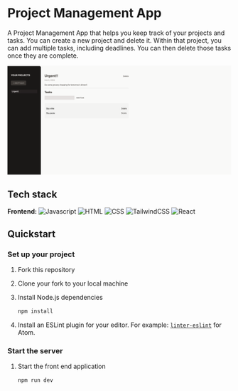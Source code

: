# Project Management App

A Project Management App that helps you keep track of your projects and tasks. You can create a new project and delete it. Within that project, you can add multiple tasks, including deadlines. You can then delete those tasks once they are complete.

![Overview](./overview.png)

## Tech stack

**Frontend:**
![Javascript](https://img.shields.io/badge/Javascript-yellow?logo=javascript)
![HTML](https://img.shields.io/badge/HTML-orange?logo=HTML)
![CSS](https://img.shields.io/badge/CSS-blue?logo=CSS)
![TailwindCSS](https://img.shields.io/badge/Tailwind-%2338B2AC?logo=TailwindCSS)
![React](https://img.shields.io/badge/React-grey?logo=React)

## Quickstart

### Set up your project

1. Fork this repository
2. Clone your fork to your local machine
3. Install Node.js dependencies

   ```bash
   npm install
   ```

4. Install an ESLint plugin for your editor. For example: [`linter-eslint`](https://github.com/AtomLinter/linter-eslint) for Atom.

### Start the server

1. Start the front end application

   ```bash
   npm run dev
   ```
